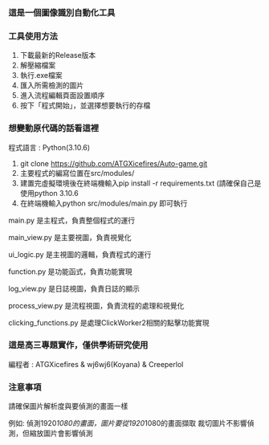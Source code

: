 ### 這是一個圖像識別自動化工具

### 工具使用方法

1. 下載最新的Release版本
2. 解壓縮檔案
3. 執行.exe檔案
4. 匯入所需檢測的圖片
5. 進入流程編輯頁面設置順序
6. 按下「程式開始」，並選擇想要執行的存檔

### 想變動原代碼的話看這裡

程式語言 : Python(3.10.6)

1. git clone https://github.com/ATGXicefires/Auto-game.git
2. 主要程式的編寫位置在src/modules/
3. 建置完虛擬環境後在終端機輸入pip install -r requirements.txt (請確保自己是使用python 3.10.6
4. 在終端機輸入python src/modules/main.py 即可執行

main.py 是主程式，負責整個程式的運行

main_view.py 是主要視圖，負責視覺化

ui_logic.py 是主視圖的邏輯，負責程式的運行

function.py 是功能函式，負責功能實現

log_view.py 是日誌視圖，負責日誌的顯示

process_view.py 是流程視圖，負責流程的處理和視覺化

clicking_functions.py 是處理ClickWorker2相關的點擊功能實現

### 這是高三專題實作，僅供學術研究使用

編程者 : ATGXicefires & wj6wj6(Koyana) & Creeperlol

### 注意事項

請確保圖片解析度與要偵測的畫面一樣

例如: 偵測1920*1080的畫面，圖片要從1920*1080的畫面擷取
裁切圖片不影響偵測，但縮放圖片會影響偵測

